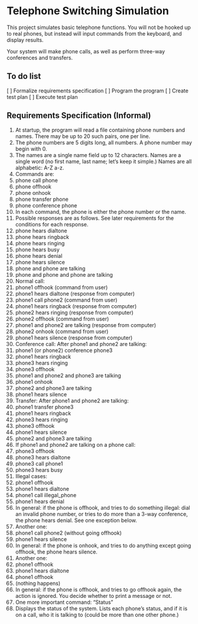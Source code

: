 # Telephone Switching Simulation

This project simulates basic telephone functions. You will not be hooked up to real phones, but instead will input commands from the keyboard, and display results.

Your system will make phone calls, as well as perform three-way conferences and transfers.

## To do list

[ ] Formalize requirements specification
[ ] Program the program
[ ] Create test plan
[ ] Execute test plan

## Requirements Specification (Informal)

1. At startup, the program will read a file containing phone numbers and names. There may be up to 20 such pairs, one per line. 
2. The phone numbers are 5 digits long, all numbers. A phone number may begin with 0.
3. The names are a single name field up to 12 characters. Names are a single word (no first name, last name; let’s keep it simple.) Names are all alphabetic: A-Z a-z.
4. Commands are:
 1. phone call phone
 2. phone offhook
 3. phone onhook
 4. phone transfer phone
 5. phone conference phone
5. In each command, the phone is either the phone number or the name.
6. Possible responses are as follows. See later requirements for the conditions for each response.
 1. phone hears dialtone
 2. phone hears ringback
 3. phone hears ringing
 4. phone hears busy
 5. phone hears denial
 6. phone hears silence
 7. phone and phone are talking
 8. phone and phone and phone are talking
7. Normal call:
 1. phone1 offhook (command from user)
 2. phone1 hears dialtone (response from computer)
 3. phone1 call phone2 (command from user)
 4. phone1 hears ringback (response from computer)
 5. phone2 hears ringing (response from computer)
 6. phone2 offhook (command from user)
 7. phone1 and phone2 are talking (response from computer)
 8. phone2 onhook (command from user)
 9. phone1 hears silence (response from computer) 
8. Conference call: After phone1 and phone2 are talking:
 1. phone1 (or phone2) conference phone3
 2. phone1 hears ringback
 3. phone3 hears ringing
 4. phone3 offhook
 5. phone1 and phone2 and phone3 are talking
 6. phone1 onhook
 7. phone2 and phone3 are talking
 8. phone1 hears silence
9. Transfer: After phone1 and phone2 are talking:
 1. phone1 transfer phone3
 2. phone1 hears ringback
 3. phone3 hears ringing
 4. phone3 offhook
 5. phone1 hears silence
 6. phone2 and phone3 are talking
10. If phone1 and phone2 are talking on a phone call:
 1. phone3 offhook
 2. phone3 hears dialtone
 3. phone3 call phone1
 4. phone3 hears busy
11. Illegal cases:
 1. phone1 offhook
 2. phone1 hears dialtone
 3. phone1 call illegal_phone
 4. phone1 hears denial
 5. In general: if the phone is offhook, and tries to do something illegal: dial an invalid phone number, or tries to do more than a 3-way conference, the phone hears denial. See one exception below.
12. Another one:
 1. phone1 call phone2 (without going offhook)
 2. phone1 hears silence
 3. In general: if the phone is onhook, and tries to do anything except going offhook, the phone hears silence.
13. Another one:
 1. phone1 offhook
 2. phone1 hears dialtone
 3. phone1 offhook
 4. (nothing happens)
 5. In general: if the phone is offhook, and tries to go offhook again, the action is ignored. You decide whether to print a message or not.
14. One more important command: “Status”
 1. Displays the status of the system. Lists each phone’s status, and if it is on a call, who it is talking to (could be more than one other phone.) 
